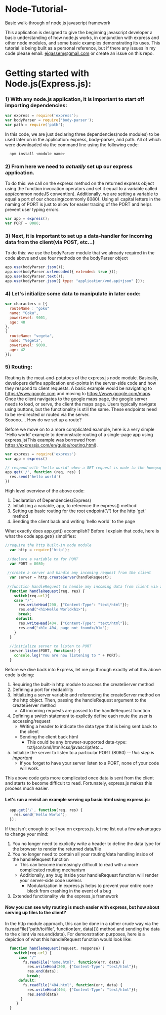 # Node-Tutorial-
Basic walk-through of node.js javascript framework 

This application is designed to give the beginning javascript developer a basic understanding of how node.js works, in conjunction with express and other node modules, and some basic examples demonstrating its uses. This tutorial is being built as a personal reference, but if there any issues in my code please email: ejqassem@gmail.com or create an issue on this repo. 

# Getting started with Node.js(Express.js): 
### 1) With any node.js application, it is important to start off importing dependencies:

```javascript
var express = require('express');
var bodyParser = require('body-parser');
var path = require('path');
```

In this code, we are just declaring three dependencies(node modules) to be used later on in the application: express, body-parser, and path. All of which were downloaded via the command line using the following code: 
```bash
  npm install <module name>
```
### 2) From here we need to *actually* set up our express application. 
To do this: we call on the express method on the returned express object using the function invocation operators and set it equal to a variable called app(common nodeJS convention). Additionally, we are setting a variable to equal a port of our choosing(commonly 8080). Using all capital letters in the naming of PORT is just to allow for easier tracing of the PORT and helps prevent user typing errors. 
```javascript 
var app = express(); 
var PORT = 8080; 
```

### 3) Next, it is important to set up a data-handler for incoming data from the client(via POST, etc...)
To do this: we use the bodyParser module that we already required in the code above and use four methods on the bodyParser object
```javascript 
app.use(bodyParser.json());
app.use(bodyParser.urlencoded({ extended: true }));
app.use(bodyParser.text());
app.use(bodyParser.json({ type: "application/vnd.api+json" }));
```
### 4) Let's initialize some data to manipulate in later code: 
```javascript 
var characters = [{
  routeName : "goku"
  name: "Goku",
  powerLevel: 9001, 
  age: 40
}, 
{
  routeName: "vegeta", 
  name: "Vegeta", 
  powerLevel: 9000,
  age: 42
}];
```

### 5) Routing: 
Routing is the meat-and-potatoes of the express.js node module. Basically, developers define application end-points in the server-side code and how they respond to client requests. A basic example would be navigating to https://www.google.com and moving to https://www.google.com/maps. Once the client navigates to the google maps page, the google server needs to load, or serve, the client the maps page. Users typically navigate using buttons, but the functionality is still the same. These endpoints need to be re-directed or routed via the server.  
Sooooo.... How do we set up a route? 

Before we move on to a more complicated example, here is a very simple 'Hello world' example to demonstrate routing of a single-page app using express.js(This example was borrowed from https://expressjs.com/en/guide/routing.html). 

```javascript 
var express = require('express')
var app = express()

// respond with "hello world" when a GET request is made to the homepage
app.get('/', function (req, res) {
  res.send('hello world')
})
```
High level overview of the above code: 
  1) Declaration of Dependencies(Express)
  2) Initializing a variable, app, to reference the express() method
  3) Setting up basic routing for the root endpoint('/') for the http 'get' method 
  4) Sending the client back and writing 'hello world' to the page 
  
What exactly does app.get() accomplish? Before I explain that code, here is what the code app.get() simplifies: 
```javascript 
//require the http built-in node module 
  var http = require('http'); 
  
 //declare a variable to for PORT 
  var PORT = 8080; 
  
 //create a server and handle any incoming request from the client 
  var server = http.createServer(handleRequest); 
  
 //function handleRequest to handle any incoming data from client via a conditional statement 
  function handleRequest(req, res) {
    switch(req.url){
    case "/":
      res.writeHead(200, {"Content-Type": "text/html"}); 
      res.end("<h1>Hello World<h1>"); 
      break; 
     default: 
      res.writeHead(404, {"Content-Type": "text/html"}); 
      res.end("<h1> 404, page not found</h1>"); 
    }
  }
  
  //initialize server to listen to PORT 
  server.listen(PORT, function() {
    console.log("You are now listening to " + PORT); 
  }
```

Before we dive back into Express, let me go through exactly what this above code is doing: 
1. Requiring the built-in http module to access the createServer method
2. Defining a port for readablility 
3. Initializing a server variable and referencing the createServer method on the http object. Then, passing the handleRequest argument to the createServer method 
   - All incoming requests are passed to the handleRequest function 
4. Defining a switch statement to explictly define each route the user is accessing/request
   - Writing a header to indicate the data type that is being sent back to the client 
   - Sending the client back html
      - This could be any browser-supported data-type: txt/json/xml/html/css/javascript/etc...
5. Initialize the server to listen to a particular PORT (8080) --*This step is important* 
   * If you forget to have your server listen to a PORT, none of your code will work.
  
This above code gets more complicated once data is sent from the client and starts to become difficult to read.
Fortunately, express.js makes this process much easier.

#### Let's run a revisit an example serving up basic html using express.js:
```javascript 
  app.get('/', function(req, res) {
    res.send('Hello World'); 
  }); 
```
If that isn't enough to sell you on express.js, let me list out a few advantages to change your mind: 
1. You no longer need to explictly write a header to define the data type for the browser to render the returned data/file
2. You no longer need to contain all your routing/data handling inside of the handleRequest function
   - This can become increasingly difficult to read with a more complicated routing mechanism 
   - Additionally, any bug inside your handleRequest function will render your server-side code useless 
      - Modularization in express.js helps to prevent your entire code block from crashing in the event of a bug
3. Extended functionality via the express.js framework 

#### Now you can see why routing is much easier with express, but how about serving up files to the client? 
In the http module approach, this can be done in a rather crude way via the fs.readFile("path/to/file", function(err, data){}) method and sending the data to the client via res.end(data). 
For demonstration purposes, here is a depiction of what this handleRequest function would look like: 
```javascript 
  function handleRequest(request, response) {
    switch(req.url) {
      case "/" 
        fs.readFile("home.html", function(err, data) {
          res.writeHead(200, {"Content-Type": "text/html"}); 
          res.end(data); 
          break;
      default: 
        fs.readFile("404.html", function(err, data) {
          res.writeHead(404, {"Content-Type": "text/html"});
          res.send(data) 
       }
     }
  }
```
